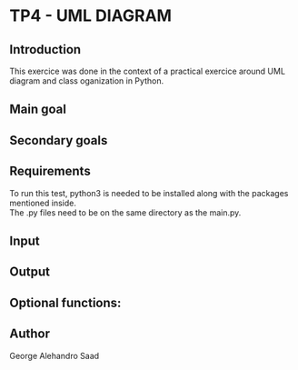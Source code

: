 # TP4 - UML DIAGRAM

## Introduction

This exercice was done in the context of a practical exercice around UML diagram and class oganization in Python. 
## Main goal

## Secondary goals

## Requirements
To run this test, python3 is needed to be installed along with the packages mentioned inside.  
The .py files need to be on the same directory as the main.py.


## Input

## Output

## Optional functions:

## Author
George Alehandro Saad


